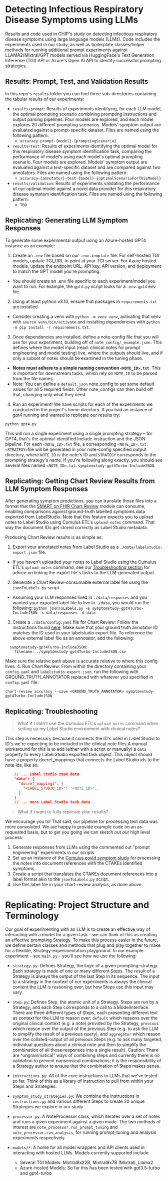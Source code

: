 # Detecting Infectious Respiratory Disease Symptoms using LLMs

Results and code used in CHIP's study on detecting infectious respiratory disease symptoms using large language models (LLMs). Code includes the experiments used in our study, as well as boilerplate classes/helper methods for running additional prompt experiments against LLAMA2/Mixtral/GPT models served via HuggingFace's Text Generation Inference (TGI) API or Azure's Open AI API to identify successful prompting strategies.

## Results: Prompt, Test, and Validation Results

In this repo's `results` folder you can find three sub-directories containing the tabular results of our experiments: 
- `results/prompt`: Results of experiments identifying, for each LLM model, the optimal prompting scenario combining prompting instructions and output parsing pipelines. Four models are explored, and each model explores 20 different prompting scenarios. Models' symptom output are evaluated against a prompt-specific dataset. Files are named using the following pattern: 
  - `accuracy-prompt-{model}-{promptingScenario}`
- `results/test`: Results of experiments identifying the optimal model for this respiratory disease symptom identification task, comparing the performance of model's using each model's optimal prompting scenario. Four models are explored. Models' symptom output are evaluated against a test-specific dataset and are compared against two annotators. Files are named using the following pattern: 
  - `accuracy-{annotator}-test-{model}-{optimalScenarioForThisModel}`
- `results/validation`: Results of experiments validating the performance of our optimal model against a novel data provider for this respiratory disease symptom identification task. Files are named using the following pattern: 
  - `TBD`

## Replicating: Generating LLM Symptom Responses

To generate some experimental output using an Azure-hosted GPT4 instance as an example:

1. Create an `.env` file based on our `.env.template` file. For self-hosted TGI models, update TGI_URL to point at your TGI server. For Azure hosted models, update the endpoint URL, API key, API version, and deployment to match the GPT model you're prompting. 
  - You should create an .env file specific to each experiment/model you want to run. For example, the `gpt4.py` script looks for a `.env.gpt4` env file.
2. Using at least python v3.10, ensure that packages in `requirements.txt` are installed 
  - Consider creating a venv with `python -m venv venv`, activating that venv with `source venv/bin/activate` and installing dependencies with `python -m pip install -r requirements.txt`.
3. Once dependencies are installed, define a note-config file that you will use for your experiment, building off of `note_config/_example.json`. This defines where the model input (read: clinical notes for prompt engineering and model testing) live, where the outputs should live, and if only a subset of notes should be examined in the tuning phase. 
  - **Notes must adhere to a simple naming convention `<NOTE_ID>.txt`**. This is important for downstream tasks, which rely on `NOTE_ID` to be parsed from the file names.
  - Note: You can define a `default.json` note_config to set some default values for all 5 required fields. Other note_configs can then build off that, changing only what they need.
4. Run an experiment! We have scripts for each of the experiments we conducted in the project's home directory. If you had an instance of gpt4 running and wanted to replicate our results try: 
```shell
python gpt4.py
```

This will run a single experiment using a single prompting strategy – for GPT4, that's the optimal-identified Include instruction and the JSON pipeline. For each `<NOTE_ID>.txt` file, a corresponding `<NOTE_ID>.txt.<STRATEGY>`file will be generated in your note-config specified output directory, where `NOTE_ID` is the note's ID and `STRATEGY` corresponds to the prompting strategy's name. If you're following along exactly, you should see several files named `<NOTE_ID>.txt.symptomstudy-gpt4Turbo-IncludeJSON`.

## Replicating: Getting Chart Review Results from LLM Symptom Responses

After generating symptom predictions, you can translate those files into a format that the [SMART on FHIR Chart Review](https://docs.smarthealthit.org/cumulus/chart-review/) module can consume, enabling comparisons against ground-truth labelled symptoms data exported from LabelStudio. Note that this feature expects you to upload notes to Label Studio using Cumulus ETL's `upload-notes` command. That way the document IDs get stored correctly as Label Studio metadata. 

Producing Chart Review results is as simple as: 
1. Export your annotated notes from Label Studio as a `./data/labelstudio-export.json` file.
  - If you haven't uploaded your notes to Label Studio using the Cumulus ETL's `upload-notes` command, see our [Troubleshooting section](#troubleshooting) for advice on linking the export file's tasks to the LLM-generated output.
2. Generate a Chart Review-consumable external label file using the `jsonToLabels.py` script. 
  - Assuming your LLM responses lived in `./data/responses` and you wanted your exported label file to live in `./data`, you would run the following: `python jsonToLabels.py -e symptomstudy-gpt4Turbo-IncludeJSON -s data/responses -d data`
3. Create a `./data/config.yaml` file for Chart Review: Follow the instructions found [here](https://docs.smarthealthit.org/cumulus/chart-review/config.html). Make sure that your ground truth annotator ID matches the ID used in your labelstudio export file. To reference the above external label file as an annotator, add the following: 
```
  symptomstudy-gpt4Turbo-IncludeJSON:
    filename: ./symptomstudy-gpt4Turbo-IncludeJSON.csv
```
  Make sure the relative path above is accurate relative to where this config lives.
4. Run Chart Review: From within the directory containing your `config.yaml` and `labelstudio-export.json`, run the following with GROUND_TRUTH_ANNOTATOR replaced with whatever you specified in `config.yaml` file:
```
chart-review accuracy --save <GROUND_TRUTH_ANNOTATOR> symptomstudy-gpt4Turbo-IncludeJSON
```


## Replicating: Troubleshooting

> What if I didn't use the Cumulus ETL's `upload-notes` command when setting up my Label Studio environment with clinical notes? 

This step is necessary because it connects the ID's used in Label Studio to ID's we're expecting to be included in the clinical note files.A manual workaround for this is to add (either with a script or manually) a `data` property to every Label Studio exported task object. This object should have a property docref_mappings that connects the Label Studio ids to the note ids, like so: 
```json
    // ... Label Studio task data
    "data": {
      "docref_mappings": {
        "<LABEL_STUDIO_ID>": "<NOTE_ID>",
      }
    }
    // ... more Label Studio task data
```

> What if I want to fully replicate your results? 

We encourage you to! That said, our pipeline for processing text data was more convoluted. We are happy to provide example code on an as-requested basis, but to get you going we can sketch out our high level process: 
1. Generate responses from LLMs using the commented out "prompt engineering" experiments in our scripts 
2. Set up an instance of the [Cumulus covid symptom study](https://docs.smarthealthit.org/cumulus/etl/studies/covid-symptom.html) for processing the notes into document references with the CTAKEs identified symptoms.
3. Create a script that translates the CTAKEs document references into a label format akin to the `jsonToLabels.py` script. 
4. Use this label file in your chart-review analysis, as done above. 

# Replicating: Project Structure and Terminology

Our goal of experimenting with an LLM is to create an effective way of interacting with a model for
a given task – we can think of this as creating an effective prompting Strategy. To make this process
easier in the future, we define certain classes and methods that plug and play together to make for a
flexible, Strategy-experimentation playground. In our example experiment – see `main.py` – you'll see how we use the following:

- `strategy.py`: Defines Strategy, the logic of a given prompting-strategy. Each strategy is made of one or
  many different Steps. The result of a Strategy is always the output of the last Step in its sequence.
  The input to a strategy in the context of our experiments is always the clinical content the LLM is reasoning over,
  but how Steps use this input may vary.

- `step.py`: Defines Step, the atomic unit of a Strategy. Steps are run by a Strategy, and each Step corresponds to
  a call to a ModelInterface. There are three different types of Steps, each presenting different text
  as context for the LLM to reason over: `default` which reasons over the original clinical context
  (e.g. a note) provided by the Strategy, `previous` which reason over the output of the previous Step
  (e.g. to ask the LLM to simplify the result of a previous query), and `aggregator` which reason over
  the collated-output of all previous Steps (e.g. to ask many targeted, individual questions about a
  clinical note and then to simplify the combination of all those responses into a single result).
  Caution: There are "ungrammatical" ways of combining steps and currently there is no validation to
  prevent nonsensical combinations; it is the responsibility of a Strategy author to ensure that the
  combination of Steps makes sense.

- `instructions.py`: All of the core instructions to LLMs that we've tested so far. Think of this as a
  library of instruction to pull from within your Steps and Strategies.

- `symptom_study_strategies.py`: We combine the instructions in `instructions.py` and various different Steps to create 20 unique Strategies we explore in our study.

- `processor.py`: A NoteProcessor class, which iterates over a set of notes and runs a given experiment against a given mode. The two methods of interest are `note_processor.run_prompt_tuning` and `note_processor.run_analysis`, for running prompt_tuning and analysis experiments respectively.

- `models/*`: A home for all model wrappers and API clients used in interacting with hosted LLMs. Models currently supported include
  - Several TGI Models: Mixtral8x22B, Mixtral8x7B (Mixtral), Llama2
  - Azure-hosted Models: So far this has been tested with gpt3.5-turbo and gpt4-turbo